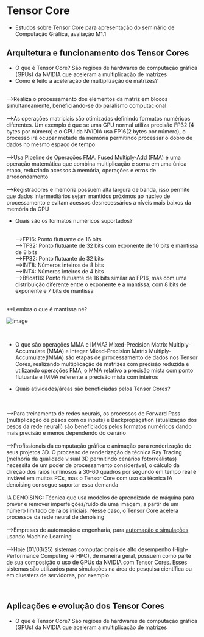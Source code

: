 # Tensor Core

- Estudos sobre Tensor Core para apresentação do seminário de Computação Gráfica, avaliação M1.1
## Arquitetura e funcionamento dos Tensor Cores

- O que é Tensor Core? São regiões de hardwares de computação gráfica (GPUs) da NVIDIA que aceleram a multiplicação de matrizes
- Como é feito a aceleração de multiplização de matrizes?

<br>-->Realiza o processamento dos elementos da matriz em blocos simultaneamente, beneficiando-se do paralismo computacional
<br><br>-->As operações matriciais são otimizadas definindo formatos numéricos diferentes. Um exemplo é que se uma GPU normal utiliza precisão FP32 (4 bytes por número) e o GPU da NVIDIA usa FP16(2 bytes por número), o processo irá ocupar metade da memória permitindo processar o dobro de dados no mesmo espaço de tempo
<br><br>-->Usa Pipeline de Operações FMA. Fused Multiply-Add (FMA) é uma operação matemática que combina multiplicação e soma em uma única etapa, reduzindo acessos à memória, operações e erros de arredondamento
<br><br>-->Registradores e memória possuem alta largura de banda, isso permite que dados intermediários sejam mantidos próximos ao núcleo de processamento e evitam acessos desnecessários a níveis mais baixos da memória da GPU

- Quais são os formatos numéricos suportados?



  <br>-->FP16: Ponto flutuante de 16 bits
  <br>-->TF32: Ponto flutuante de 32 bits com exponente de 10 bits e mantissa de 8 bits
  <br>-->FP32: Ponto flutuante de 32 bits
  <br>-->INT8: Números inteiros de 8 bits
  <br>-->INT4: Números inteiros de 4 bits
  <br>-->Bfloat16: Ponto flutuante de 16 bits similar ao FP16, mas com uma distribuição diferente entre o exponente e a mantissa, com 8 bits de exponente e 7 bits de mantissa
  
<br>**Lembra o que é mantissa né?

![image](https://github.com/user-attachments/assets/64ea0e46-465c-4434-8e94-c1a563bd187b)

<br>

- O que são operações MMA e IMMA? Mixed-Precision Matrix Multiply-Accumulate (MMA) e Integer Mixed-Precision Matrix Multiply-Accumulate(IMMA) são etapas de prrocessamento de dados nos Tensor Cores, realizando multiplicação de matrizes com precisão reduzida e utilizando operações FMA, o MMA relativo a precisão mista com ponto flutuante e IMMA referente a precisão mista com inteiros
  
- Quais atividades/áreas são beneficiadas pelos Tensor Cores?
  
<br><br>-->Para treinamento de redes neurais, os processos de Forward Pass (multiplicação de pesos com os inputs) e Backpropagation (atualização dos pesos da rede neurall) são beneficiados pelos formatos numéricos dando mais precisão e menos dependendo do cenário
<br><br>-->Profissionais da computação gráfica e animação para renderização de seus projetos 3D. O processo de renderização da técnica Ray Tracing (melhoria da qualidade visual 3D permitindo cenários fotorrealistas) necessita de um poder de processamento considerável, o cálculo da direção dos raios luminosos a 30-60 quadros por segundo em tempo real é inviável em muitos PCs, mas o Tensor Core com uso da técnica IA denoising consegue suportar essa demanda
<br><br>IA DENOISING: Técnica que usa modelos de aprendizado de máquina para prever e remover imperfeições/ruído de uma imagem, a partir de um número limitado de raios iniciais. Nesse caso, o Tensor Core acelera processos da rede neural de denoising
<br><br>-->Empresas de automação e engenharia, para [automação e simulações](https://www.nvidia.com/pt-br/autonomous-machines/robotics/) usando Machine Learning
<br><br>-->Hoje (01/03/25) sistemas computacionais de alto desempenho (High-Performance Computing -> HPC), de maneira geral, possuem como parte de sua composição o uso de GPUs da NVIDIA com Tensor Cores. Esses sistemas são utilizados para simulações na área de pesquisa científica ou em cluesters de servidores, por exemplo

<br>

## Aplicações e evolução dos Tensor Cores

- O que é Tensor Core? São regiões de hardwares de computação gráfica (GPUs) da NVIDIA que aceleram a multiplicação de matrizes
